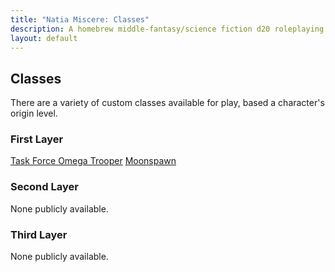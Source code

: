 ```yaml
---
title: "Natia Miscere: Classes"
description: A homebrew middle-fantasy/science fiction d20 roleplaying game system based on Pathfinder
layout: default
---
```


## Classes

There are a variety of custom classes available for play, based a character's origin level.

### First Layer

[Task Force Omega Trooper](/classes/first-layer/trooper)
[Moonspawn](/classes/first-layer/moonspawn)

### Second Layer

None publicly available.

### Third Layer

None publicly available.

